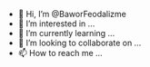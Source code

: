 - 👋 Hi, I’m @BaworFeodalizme
- 👀 I’m interested in ...
- 🌱 I’m currently learning ...
- 💞️ I’m looking to collaborate on ...
- 📫 How to reach me ...

<!---
BaworFeodalizme/BaworFeodalizme is a ✨ special ✨ repository because its `README.md` (this file) appears on your GitHub profile.
You can click the Preview link to take a look at your changes.
--->
